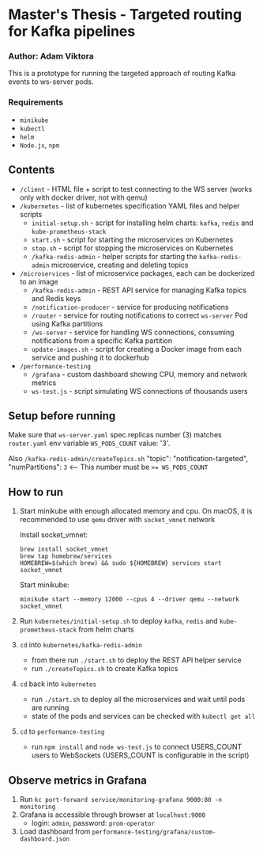 # Master's Thesis - Targeted routing for Kafka pipelines

### Author: Adam Viktora

This is a prototype for running the targeted approach of routing Kafka events to ws-server pods.

### Requirements

- `minikube`
- `kubectl`
- `helm`
- `Node.js`, `npm`

## Contents

- `/client` - HTML file + script to test connecting to the WS server (works only with docker driver, not with qemu)
- `/kubernetes` - list of kubernetes specification YAML files and helper scripts
  - `initial-setup.sh` - script for installing helm charts: `kafka`, `redis` and `kube-prometheus-stack`
  - `start.sh` - script for starting the microservices on Kubernetes
  - `stop.sh` - script for stopping the microservices on Kubernetes
  - `/kafka-redis-admin` - helper scripts for starting the `kafka-redis-admin` microservice, creating and deleting topics
- `/microservices` - list of microservice packages, each can be dockerized to an image
  - `/kafka-redis-admin` - REST API service for managing Kafka topics and Redis keys
  - `/notification-producer` - service for producing notifications
  - `/router` - service for routing notifications to correct `ws-server` Pod using Kafka partitions
  - `/ws-server` - service for handling WS connections, consuming notifications from a specific Kafka partition
  - `update-images.sh` - script for creating a Docker image from each service and pushing it to dockerhub
- `/performance-testing`
  - `/grafana` - custom dashboard showing CPU, memory and network metrics
  - `ws-test.js` - script simulating WS connections of thousands users

## Setup before running

Make sure that `ws-server.yaml` spec.replicas number (3) matches `router.yaml` env variable `WS_PODS_COUNT` value: '3'.

Also `/kafka-redis-admin/createTopics.sh` "topic": "notification-targeted", "numPartitions": `3` <-- This number must be `>= WS_PODS_COUNT`

## How to run

1. Start minikube with enough allocated memory and cpu. On macOS, it is recommended to use `qemu` driver with `socket_vmnet` network

   Install socket_vmnet:

   ```
   brew install socket_vmnet
   brew tap homebrew/services
   HOMEBREW=$(which brew) && sudo ${HOMEBREW} services start socket_vmnet
   ```

   Start minikube:

   ```
   minikube start --memory 12000 --cpus 4 --driver qemu --network socket_vmnet
   ```

2. Run `kubernetes/initial-setup.sh` to deploy `kafka`, `redis` and `kube-prometheus-stack` from helm charts
3. `cd` into `kubernetes/kafka-redis-admin`
   - from there run `./start.sh` to deploy the REST API helper service
   - run `./createTopics.sh` to create Kafka topics
4. `cd` back into `kubernetes`
   - run `./start.sh` to deploy all the microservices and wait until pods are running
   - state of the pods and services can be checked with `kubectl get all`
5. `cd` to `performance-testing`
   - run `npm install` and `node ws-test.js` to connect USERS_COUNT users to WebSockets (USERS_COUNT is configurable in the script)

## Observe metrics in Grafana

1. Run `kc port-forward service/monitoring-grafana 9000:80 -n monitoring`
2. Grafana is accessible through browser at `localhost:9000`
   - login: `admin`, password: `prom-operator`
3. Load dashboard from `performance-testing/grafana/custom-dashboard.json`
